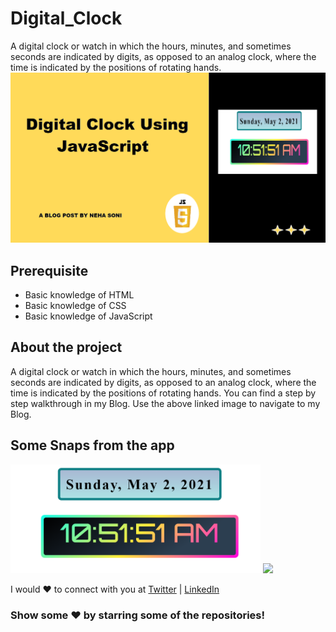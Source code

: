 # Digital_Clock
A digital clock or watch in which the hours, minutes, and sometimes seconds are indicated by digits, as opposed to an analog clock, where the time is indicated by the positions of rotating hands. 
<a href="https://nehasoni.hashnode.dev/digital-clock-using-javascript"> <img src="project_images/clock.png" alt="blog post"></a>
## Prerequisite
- Basic knowledge of HTML
- Basic knowledge of CSS
- Basic knowledge of JavaScript

## About the project
A digital clock or watch in which the hours, minutes, and sometimes seconds are indicated by digits, as opposed to an analog clock, where the time is indicated by the positions of rotating hands. You can find a step by step walkthrough in my Blog. Use the above linked image to navigate to my Blog.

## Some Snaps from the app
<p>
<img src="project_images/Screenshot (244).png" width="400">
<img src="https://im2.ezgif.com/tmp/ezgif-2-aa8f11c7c50c.gif" width="400">
</p>
I would ❤ to connect with you at  <a href="https://twitter.com/nehasoni__">Twitter</a> | <a href="https://www.linkedin.com/in/neha-soni-70a6231b1/">LinkedIn</a>


 ### Show some ❤️ by starring some of the repositories!
